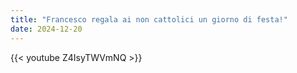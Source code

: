 ```yaml
---
title: "Francesco regala ai non cattolici un giorno di festa!"
date: 2024-12-20
---
```


{{< youtube Z4IsyTWVmNQ >}}
